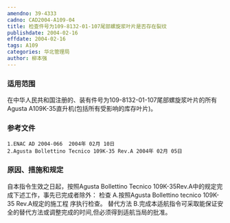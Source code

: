 ```yaml
---
amendno: 39-4333
cadno: CAD2004-A109-04
title: 检查件号为109-8132-01-107尾部螺旋浆叶片是否存在裂纹
publishdate: 2004-02-16
effdate: 2004-02-16
tags: A109
categories: 华北管理局
author: 柳本强
---
```


### 适用范围 
在中华人民共和国注册的、装有件号为109-8132-01-107尾部螺旋浆叶片的所有Agusta A109K-35直升机(包括所有受影响的库存叶片)。

### 参考文件
    1.ENAC AD 2004-066  2004年 02月 10日
    2.Agusta Bollettino Tecnico 109K-35 Rev.A 2004年 02月 05日


### 原因、措施和规定 
自本指令生效之日起，按照Agusta Bollettino Tecnico 109K-35Rev.A中的规定完成下述工作，事先已完成者除外： 
检查
    A.按照Agusta Bollettino tecnico 109K-35 Rev.A规定的施工程
序执行检查。     替代方法 
    B.完成本适航指令可采取能保证安全的替代方法或调整完成的时间,但必须得到适航当局的批准。
  
